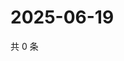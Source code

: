 # 2025-06-19

共 0 条

<!-- BEGIN ZHIHUVIDEO -->
<!-- 最后更新时间 Thu Jun 19 2025 20:22:38 GMT+0800 (China Standard Time) -->

<!-- END ZHIHUVIDEO -->
